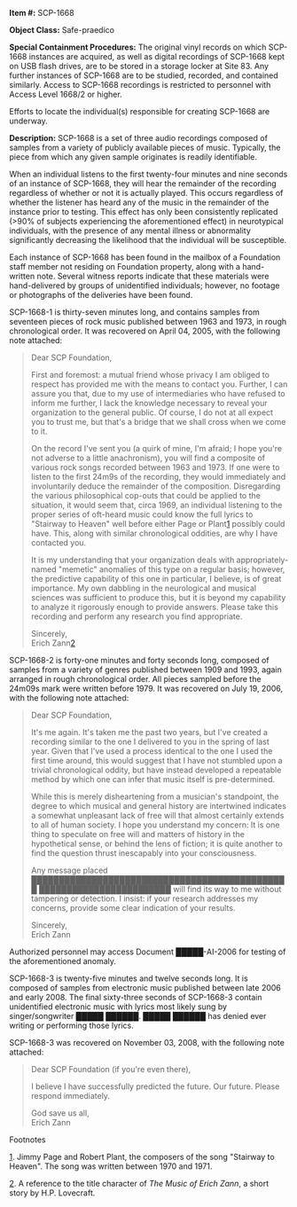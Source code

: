**Item #:** SCP-1668

**Object Class:** Safe-praedico

**Special Containment Procedures:** The original vinyl records on which SCP-1668 instances are acquired, as well as digital recordings of SCP-1668 kept on USB flash drives, are to be stored in a storage locker at Site 83. Any further instances of SCP-1668 are to be studied, recorded, and contained similarly. Access to SCP-1668 recordings is restricted to personnel with Access Level 1668/2 or higher.

Efforts to locate the individual(s) responsible for creating SCP-1668 are underway.

**Description:** SCP-1668 is a set of three audio recordings composed of samples from a variety of publicly available pieces of music. Typically, the piece from which any given sample originates is readily identifiable.

When an individual listens to the first twenty-four minutes and nine seconds of an instance of SCP-1668, they will hear the remainder of the recording regardless of whether or not it is actually played. This occurs regardless of whether the listener has heard any of the music in the remainder of the instance prior to testing. This effect has only been consistently replicated (>90% of subjects experiencing the aforementioned effect) in neurotypical individuals, with the presence of any mental illness or abnormality significantly decreasing the likelihood that the individual will be susceptible.

Each instance of SCP-1668 has been found in the mailbox of a Foundation staff member not residing on Foundation property, along with a hand-written note. Several witness reports indicate that these materials were hand-delivered by groups of unidentified individuals; however, no footage or photographs of the deliveries have been found.

SCP-1668-1 is thirty-seven minutes long, and contains samples from seventeen pieces of rock music published between 1963 and 1973, in rough chronological order. It was recovered on April 04, 2005, with the following note attached:

> Dear SCP Foundation,
> 
> First and foremost: a mutual friend whose privacy I am obliged to respect has provided me with the means to contact you. Further, I can assure you that, due to my use of intermediaries who have refused to inform me further, I lack the knowledge necessary to reveal your organization to the general public. Of course, I do not at all expect you to trust me, but that's a bridge that we shall cross when we come to it.
> 
> On the record I've sent you (a quirk of mine, I'm afraid; I hope you're not adverse to a little anachronism), you will find a composite of various rock songs recorded between 1963 and 1973. If one were to listen to the first 24m9s of the recording, they would immediately and involuntarily deduce the remainder of the composition. Disregarding the various philosophical cop-outs that could be applied to the situation, it would seem that, circa 1969, an individual listening to the proper series of oft-heard music could know the full lyrics to "Stairway to Heaven" well before either Page or Plant[1](javascript:;) possibly could have. This, along with similar chronological oddities, are why I have contacted you.
> 
> It is my understanding that your organization deals with appropriately-named "memetic" anomalies of this type on a regular basis; however, the predictive capability of this one in particular, I believe, is of great importance. My own dabbling in the neurological and musical sciences was sufficient to produce this, but it is beyond my capability to analyze it rigorously enough to provide answers. Please take this recording and perform any research you find appropriate.
> 
> Sincerely,  
> Erich Zann[2](javascript:;)

SCP-1668-2 is forty-one minutes and forty seconds long, composed of samples from a variety of genres published between 1909 and 1993, again arranged in rough chronological order. All pieces sampled before the 24m09s mark were written before 1979. It was recovered on July 19, 2006, with the following note attached:

> Dear SCP Foundation,
> 
> It's me again. It's taken me the past two years, but I've created a recording similar to the one I delivered to you in the spring of last year. Given that I've used a process identical to the one I used the first time around, this would suggest that I have not stumbled upon a trivial chronological oddity, but have instead developed a repeatable method by which one can infer that music itself is pre-determined.
> 
> While this is merely disheartening from a musician's standpoint, the degree to which musical and general history are intertwined indicates a somewhat unpleasant lack of free will that almost certainly extends to all of human society. I hope you understand my concern: It is one thing to speculate on free will and matters of history in the hypothetical sense, or behind the lens of fiction; it is quite another to find the question thrust inescapably into your consciousness.
> 
> Any message placed ███████████████████████████████████████████████ ████████████████████████ will find its way to me without tampering or detection. I insist: if your research addresses my concerns, provide some clear indication of your results.
> 
> Sincerely,  
> Erich Zann

Authorized personnel may access Document █████-AI-2006 for testing of the aforementioned anomaly.

SCP-1668-3 is twenty-five minutes and twelve seconds long. It is composed of samples from electronic music published between late 2006 and early 2008. The final sixty-three seconds of SCP-1668-3 contain unidentified electronic music with lyrics most likely sung by singer/songwriter █████ ██████. █████ ██████ has denied ever writing or performing those lyrics.

SCP-1668-3 was recovered on November 03, 2008, with the following note attached:

> Dear SCP Foundation (if you're even there),
> 
> I believe I have successfully predicted the future. Our future. Please respond immediately.
> 
> God save us all,  
> Erich Zann

Footnotes

[1](javascript:;). Jimmy Page and Robert Plant, the composers of the song "Stairway to Heaven". The song was written between 1970 and 1971.

[2](javascript:;). A reference to the title character of _The Music of Erich Zann_, a short story by H.P. Lovecraft.